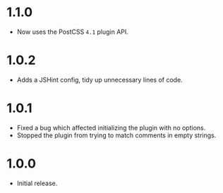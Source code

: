 # 1.1.0

* Now uses the PostCSS `4.1` plugin API.

# 1.0.2

* Adds a JSHint config, tidy up unnecessary lines of code.

# 1.0.1

* Fixed a bug which affected initializing the plugin with no options.
* Stopped the plugin from trying to match comments in empty strings.

# 1.0.0

* Initial release.
